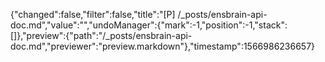 {"changed":false,"filter":false,"title":"[P] /_posts/ensbrain-api-doc.md","value":"","undoManager":{"mark":-1,"position":-1,"stack":[]},"preview":{"path":"/_posts/ensbrain-api-doc.md","previewer":"preview.markdown"},"timestamp":1566986236657}